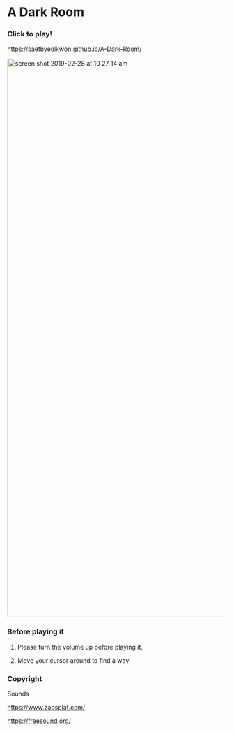 # A Dark Room

### Click to play!

https://saetbyeolkwon.github.io/A-Dark-Room/

<img width="1279" alt="screen shot 2019-02-28 at 10 27 14 am" src="https://user-images.githubusercontent.com/43006719/53577338-78f9df80-3b43-11e9-8235-f4bd0d07b82d.png">

### Before playing it

1. Please turn the volume up before playing it.

2. Move your cursor around to find a way!


### Copyright

Sounds

https://www.zapsplat.com/

https://freesound.org/
